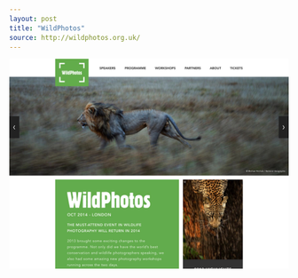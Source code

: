 ```yaml
---
layout: post
title: "WildPhotos"
source: http://wildphotos.org.uk/
---
```


<img src="/screenshots/wildphotos.jpg">
